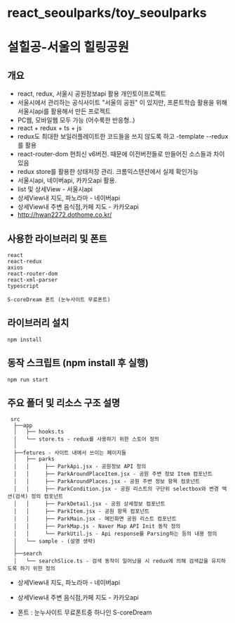 # react_seoulparks/toy_seoulparks
# 설힐공-서울의 힐링공원

## 개요

- react, redux, 서울시 공원정보api 활용 개인토이프로젝트
- 서울시에서 관리하는 공식사이트 "서울의 공원" 이 있지만, 프론트학습 활용을 위해 서울시api를 활용해서 만든 프로젝트
- PC웹, 모바일웹 모두 가능 (어수룩한 반응형..)
- react + redux + ts + js
- redux도 최대한 보일러플레이트한 코드들을 쓰지 않도록 하고 -template --redux를 활용
- react-router-dom 현최신 v6버전. 때문에 이전버전들로 만들어진 소스들과 차이 있음
- redux store를 활용한 상태저장 관리. 크롬익스텐션에서 실제 확인가능
- 서울시api, 네이버api, 카카오api 활용.
- list 및 상세View - 서울시api
- 상세View내 지도, 파노라마 - 네이버api
- 상세View내 주변 음식점,카페 지도 - 카카오api
- http://hwan2272.dothome.co.kr/

## 사용한 라이브러리 및 폰트

```
react
react-redux
axios
react-router-dom
react-xml-parser
typescript

S-coreDream 폰트 (눈누사이트 무료폰트)
```

## 라이브러리 설치

```
npm install
```

## 동작 스크립트 (npm install 후 실행)

```
npm run start
```

## 주요 폴더 및 리소스 구조 설명

```
 src
  ├──app
  │   ├── hooks.ts
  │   └── store.ts - redux를 사용하기 위한 스토어 정의
  │
  ├──fetures - 사이트 내에서 쓰이는 페이지들
  │   ├── parks
  │   │     ├── ParkApi.jsx - 공원정보 API 정의
  │   │     ├── ParkAroundPlaceItem.jsx - 공원 주변 정보 Item 컴포넌트
  │   │     ├── ParkAroundPlaces.jsx - 공원 주변 정보 항목 컴포넌트
  │   │     ├── ParkCondition.jsx - 공원 리스트의 구단위 selectbox와 변경 액션(검색) 정의 컴포넌트
  │   │     ├── ParkDetail.jsx - 공원 상세정보 컴포넌트
  │   │     ├── ParkItem.jsx - 공원 항목 컴포넌트
  │   │     ├── ParkMain.jsx - 메인화면 공원 리스트 컴포넌트
  │   │     ├── ParkMap.js - Naver Map API Init 동작 정의
  │   │     └── ParkUtil.js - Api response를 Parsing하는 등의 내용 정의
  │   └── sample - (설명 생략)
  │
  ├──search
  │   └── searchSlice.ts - 검색 동작이 일어났을 시 redux에 의해 검색값을 유지하도록 하기 위한 정의
```

- 상세View내 지도, 파노라마 - 네이버api

- 상세View내 주변 음식점,카페 지도 - 카카오api

- 폰트 : 눈누사이트 무료폰트중 하나인 S-coreDream

